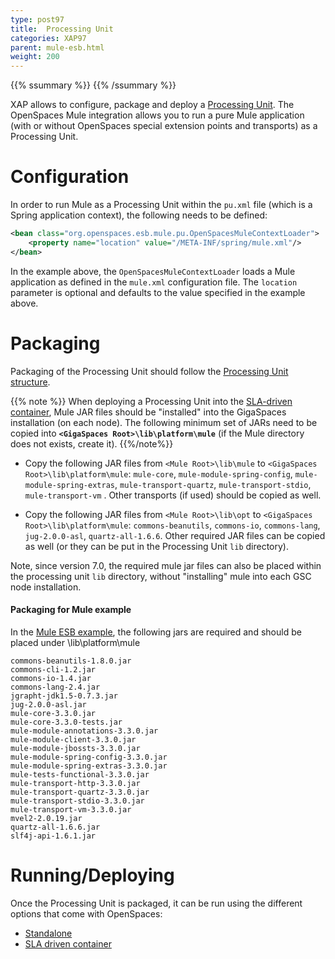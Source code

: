 ```yaml
---
type: post97
title:  Processing Unit
categories: XAP97
parent: mule-esb.html
weight: 200
---
```



{{% ssummary  %}} {{% /ssummary %}}



XAP allows to configure, package and deploy a [Processing Unit](./packaging-and-deployment.html). The OpenSpaces Mule integration allows you to run a pure Mule application (with or without OpenSpaces special extension points and transports) as a Processing Unit.

# Configuration

In order to run Mule as a Processing Unit within the `pu.xml` file (which is a Spring application context), the following needs to be defined:


```xml
<bean class="org.openspaces.esb.mule.pu.OpenSpacesMuleContextLoader">
    <property name="location" value="/META-INF/spring/mule.xml"/>
</bean>
```

In the example above, the `OpenSpacesMuleContextLoader` loads a Mule application as defined in the `mule.xml` configuration file. The `location` parameter is optional and defaults to the value specified in the example above.

# Packaging

Packaging of the Processing Unit should follow the [Processing Unit structure](./the-processing-unit-structure-and-configuration.html).

{{% note %}}
When deploying a Processing Unit into the [SLA-driven container](./deploying-onto-the-service-grid.html), Mule JAR files should be "installed" into the GigaSpaces installation (on each node). The following minimum set of JARs need to be copied into **`<GigaSpaces Root>\lib\platform\mule`** (if the Mule directory does not exists, create it).
{{%/note%}}

- Copy the following JAR files from `<Mule Root>\lib\mule` to `<GigaSpaces Root>\lib\platform\mule`:
`mule-core`, `mule-module-spring-config`, `mule-module-spring-extras`, `mule-transport-quartz`, `mule-transport-stdio`, `mule-transport-vm` . Other transports (if used) should be copied as well.

- Copy the following JAR files from `<Mule Root>\lib\opt` to `<GigaSpaces Root>\lib\platform\mule`:
`commons-beanutils`, `commons-io`, `commons-lang`, `jug-2.0.0-asl`, `quartz-all-1.6.6`. Other required JAR files can be copied as well (or they can be put in the Processing Unit `lib` directory).

Note, since version 7.0, the required mule jar files can also be placed within the processing unit `lib` directory, without "installing" mule into each GSC node installation.

#### Packaging for Mule example

In the [Mule ESB example](/sbp/mule-esb-example.html), the following jars are required and should be placed under <GigaSpaces Root>\lib\platform\mule


```console
commons-beanutils-1.8.0.jar
commons-cli-1.2.jar
commons-io-1.4.jar
commons-lang-2.4.jar
jgrapht-jdk1.5-0.7.3.jar
jug-2.0.0-asl.jar
mule-core-3.3.0.jar
mule-core-3.3.0-tests.jar
mule-module-annotations-3.3.0.jar
mule-module-client-3.3.0.jar
mule-module-jbossts-3.3.0.jar
mule-module-spring-config-3.3.0.jar
mule-module-spring-extras-3.3.0.jar
mule-tests-functional-3.3.0.jar
mule-transport-http-3.3.0.jar
mule-transport-quartz-3.3.0.jar
mule-transport-stdio-3.3.0.jar
mule-transport-vm-3.3.0.jar
mvel2-2.0.19.jar
quartz-all-1.6.6.jar
slf4j-api-1.6.1.jar
```

# Running/Deploying

Once the Processing Unit is packaged, it can be run using the different options that come with OpenSpaces:

- [Standalone](./running-in-standalone-mode.html)
- [SLA driven container](./deploying-onto-the-service-grid.html)
